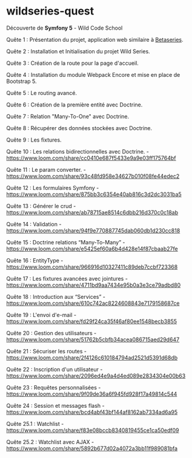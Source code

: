 # wildseries-quest

Découverte de **Symfony 5** - Wild Code School

Quête 1 : Présentation du projet, application web similaire à [Betaseries](https://www.betaseries.com/series/nofilter).

Quête 2 : Installation et Initialisation du projet Wild Series.

Quête 3 : Création de la route pour la page d'accueil.

Quête 4 : Installation du module Webpack Encore et mise en place de Bootstrap 5.

Quête 5 : Le routing avancé.

Quête 6 : Création de la première entité avec Doctrine.

Quête 7 : Relation "Many-To-One" avec Doctrine.

Quête 8 : Récupérer des données stockées avec Doctrine.

Quête 9 : Les fixtures.

Quête 10 : Les relations bidirectionnelles avec Doctrine. - https://www.loom.com/share/cc0410e687f5433e9a9e03ff175764bf

Quête 11 : Le param converter. - https://www.loom.com/share/93c48fd958e34627b010f08fe44edec2

Quête 12 : Les formulaires Symfony - https://www.loom.com/share/875bb3c6354e40ab816c3d2dc3031ba5

Quête 13 : Générer le crud - https://www.loom.com/share/ab78715ae8514c6dbb216d370c0c18ab

Quête 14 : Validation - https://www.loom.com/share/94f9e770887745dab060db1d230cc818

Quête 15 : Doctrine relations “Many-To-Many” - https://www.loom.com/share/e5425ef60a6b4d428e14f87cbaab27fe

Quête 16 : EntityType - https://www.loom.com/share/966916d10327411c89deb7ccbf723368

Quête 17 : Les fixtures avancées avec jointures - https://www.loom.com/share/4711bd9aa7434e95b0a3e3ce79adbd80

Quête 18 :  Introduction aux “Services” - https://www.loom.com/share/610c742ac8224608843e7179158687ce

Quête 19 : L'envoi d'e-mail - https://www.loom.com/share/fd29f24ca35f46af80ee1548becb3855

Quête 20 : Gestion des utilisateurs - https://www.loom.com/share/51762b5cbfb34acea086715aed29d647

Quête 21 : Sécuriser les routes - https://www.loom.com/share/2f4126c610184794ad2521d5391d68db

Quête 22 : Inscription d'un utilisateur - https://www.loom.com/share/2096ed4e9a4d4ed089e2834304e00b63

Quête 23 : Requêtes personnalisées - https://www.loom.com/share/9f09de36a6f945fd928f17a49814c544

Quête 24 : Session et messages flash - https://www.loom.com/share/bcd4abf43bf144af8162ab7334ad6a95

Quête 25.1 : Watchlist - https://www.loom.com/share/f83e08bccb8340819455ce1ca50edf09

Quête 25.2 : Watchlist avec AJAX - https://www.loom.com/share/5892b677d02a4072a3bb11f989081bfa